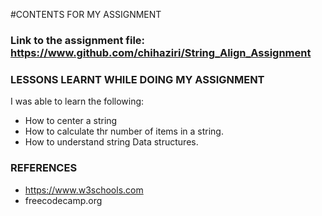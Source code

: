 #CONTENTS FOR MY ASSIGNMENT



### Link to the assignment file: https://www.github.com/chihaziri/String_Align_Assignment

 
###  LESSONS LEARNT WHILE DOING MY ASSIGNMENT
I was able to learn the following:
- How to center a string
- How to calculate thr number of items in a string.
- How to understand string Data structures.

### REFERENCES

- https://www.w3schools.com
- freecodecamp.org
